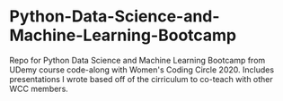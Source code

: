 # Python-Data-Science-and-Machine-Learning-Bootcamp
Repo for Python Data Science and Machine Learning Bootcamp from UDemy course code-along with Women's Coding Circle 2020.
Includes presentations I wrote based off of the cirriculum to co-teach with other WCC members.